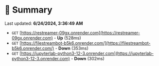 # 📖 Summary
Last updated: **6/24/2024, 3:36:49 AM**

- `GET` [https://restreamer-09gx.onrender.com](https://restreamer-09gx.onrender.com) - **Up** (528ms)
- `GET` [https://filestreambot-b5k6.onrender.com/](https://filestreambot-b5k6.onrender.com/) - **Down** (353ms)
- `GET` [https://jupyterlab-python3-12-3.onrender.com](https://jupyterlab-python3-12-3.onrender.com) - **Down** (302ms)

